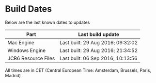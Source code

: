 # Build Dates

Below are the last known dates to updates

Part | Last build update
-----|-----
Mac Engine | Last built: 29 Aug 2016; 09:32:02
Windows Engine | Last built: 29 Aug 2016; 21:34:52
JCR6 Resource Files | Last built: 06 Sep 2016; 10:13:56
All times are in CET (Central European Time: Amsterdam, Brussels, Paris, Madrid)



